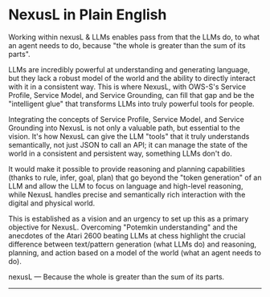 # NexusL in Plain English

Working within nexusL & LLMs enables pass from that the LLMs do, to what an agent needs to do, because "the whole is greater than the sum of its parts".

LLMs are incredibly powerful at understanding and generating language, but they lack a robust model of the world and the ability to directly interact with it in a consistent way. This is where NexusL, with OWS-S's Service Profile, Service Model, and Service Grounding, can fill that gap and be the "intelligent glue" that transforms LLMs into truly powerful tools for people.

Integrating the concepts of Service Profile, Service Model, and Service Grounding into NexusL is not only a valuable path, but essential to the vision. It's how NexusL can give the LLM "tools" that it truly understands semantically, not just JSON to call an API; it can manage the state of the world in a consistent and persistent way, something LLMs don't do.

It would make it possible to provide reasoning and planning capabilities (thanks to rule, infer, goal, plan) that go beyond the "token generation" of an LLM and allow the LLM to focus on language and high-level reasoning, while NexusL handles precise and semantically rich interaction with the digital and physical world.

This is established as a vision and an urgency to set up this as a primary objective for NexusL. Overcoming "Potemkin understanding" and the anecdotes of the Atari 2600 beating LLMs at chess highlight the crucial difference between text/pattern generation (what LLMs do) and reasoning, planning, and action based on a model of the world (what an agent needs to do).

nexusL — Because the whole is greater than the sum of its parts.

---
